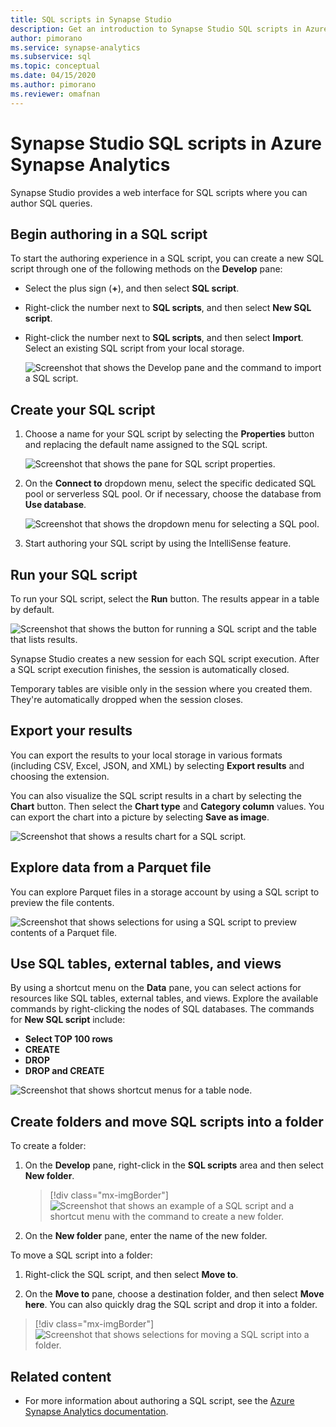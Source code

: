 ```yaml
---
title: SQL scripts in Synapse Studio
description: Get an introduction to Synapse Studio SQL scripts in Azure Synapse Analytics.  
author: pimorano 
ms.service: synapse-analytics 
ms.subservice: sql
ms.topic: conceptual 
ms.date: 04/15/2020
ms.author: pimorano 
ms.reviewer: omafnan
---
```


# Synapse Studio SQL scripts in Azure Synapse Analytics 

Synapse Studio provides a web interface for SQL scripts where you can author SQL queries.

## Begin authoring in a SQL script

To start the authoring experience in a SQL script, you can create a new SQL script through one of the following methods on the **Develop** pane:

- Select the plus sign (**+**), and then select **SQL script**.

- Right-click the number next to **SQL scripts**, and then select **New SQL script**.

- Right-click the number next to **SQL scripts**, and then select **Import**. Select an existing SQL script from your local storage.

  ![Screenshot that shows the Develop pane and the command to import a SQL script.](media/author-sql-script/new-sql-script-3-actions.png)

## Create your SQL script

1. Choose a name for your SQL script by selecting the **Properties** button and replacing the default name assigned to the SQL script.

   ![Screenshot that shows the pane for SQL script properties.](media/author-sql-script/new-sql-script-rename.png)

2. On the **Connect to** dropdown menu, select the specific dedicated SQL pool or serverless SQL pool. Or if necessary, choose the database from **Use database**.

   ![Screenshot that shows the dropdown menu for selecting a SQL pool.](media/author-sql-script/new-sql-choose-pool.png)

3. Start authoring your SQL script by using the IntelliSense feature.

## Run your SQL script

To run your SQL script, select the **Run** button. The results appear in a table by default.

![Screenshot that shows the button for running a SQL script and the table that lists results.](media/author-sql-script/new-sql-script-results-table.png)

Synapse Studio creates a new session for each SQL script execution. After a SQL script execution finishes, the session is automatically closed.

Temporary tables are visible only in the session where you created them. They're automatically dropped when the session closes.

## Export your results

You can export the results to your local storage in various formats (including CSV, Excel, JSON, and XML) by selecting **Export results** and choosing the extension.

You can also visualize the SQL script results in a chart by selecting the **Chart** button. Then select the **Chart type** and **Category column** values. You can export the chart into a picture by selecting **Save as image**.

![Screenshot that shows a results chart for a SQL script.](media/author-sql-script/new-sql-script-results-chart.png)

## Explore data from a Parquet file

You can explore Parquet files in a storage account by using a SQL script to preview the file contents.

![Screenshot that shows selections for using a SQL script to preview contents of a Parquet file.](media/author-sql-script/new-script-sqlod-parquet.png)

## Use SQL tables, external tables, and views

By using a shortcut menu on the **Data** pane, you can select actions for resources like SQL tables, external tables, and views. Explore the available commands by right-clicking the nodes of SQL databases. The commands for **New SQL script** include:

- **Select TOP 100 rows**
- **CREATE**
- **DROP**
- **DROP and CREATE**

![Screenshot that shows shortcut menus for a table node.](media/author-sql-script/new-script-database.png)

## Create folders and move SQL scripts into a folder

To create a folder:

1. On the **Develop** pane, right-click in the **SQL scripts** area and then select **New folder**.

   > [!div class="mx-imgBorder"]
   > ![Screenshot that shows an example of a SQL script and a shortcut menu with the command to create a new folder.](./media/author-sql-script/new-sql-script-create-folder.png)

1. On the **New folder** pane, enter the name of the new folder.

To move a SQL script into a folder:

1. Right-click the SQL script, and then select **Move to**.

1. On the **Move to** pane, choose a destination folder, and then select **Move here**. You can also quickly drag the SQL script and drop it into a folder.  

> [!div class="mx-imgBorder"]
> ![Screenshot that shows selections for moving a SQL script into a folder.](./media/author-sql-script/new-sql-script-move-folder.png)

## Related content

- For more information about authoring a SQL script, see the
[Azure Synapse Analytics documentation](../index.yml).
